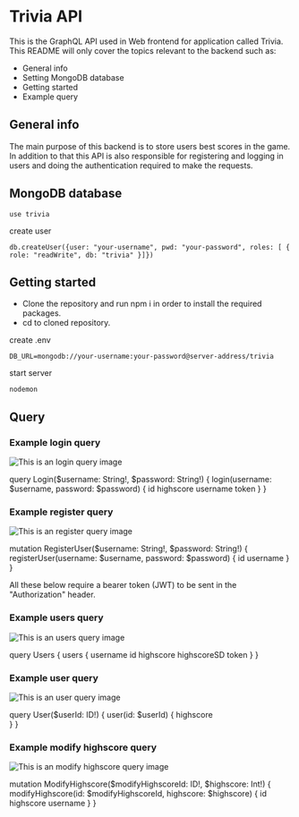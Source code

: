 # Trivia API

This is the GraphQL API used in Web frontend for application called Trivia.
This README will only cover the topics relevant to the backend such as:

* General info
* Setting MongoDB database
* Getting started
* Example query

## General info

The main purpose of this backend is to store users best scores in the game. 
In addition to that this API is also responsible for registering and logging in users and doing the authentication required to make the requests.

## MongoDB database

```
use trivia
```

create user
```
db.createUser({user: "your-username", pwd: "your-password", roles: [ { role: "readWrite", db: "trivia" }]})
```

## Getting started

* Clone the repository and run npm i in order to install the required packages.
* cd to cloned repository.

create .env
```
DB_URL=mongodb://your-username:your-password@server-address/trivia
```

start server

```
nodemon
```

## Query

### Example login query
![This is an login query image](https://users.metropolia.fi/~teemutr/queryimg/login.png)

query Login($username: String!, $password: String!) {
  login(username: $username, password: $password) {
    id
    highscore
    username
    token
  }
}

### Example register query
![This is an register query image](https://users.metropolia.fi/~teemutr/queryimg/register.png)

mutation RegisterUser($username: String!, $password: String!) {
  registerUser(username: $username, password: $password) {
    id
    username
  }
}

All these below require a bearer token (JWT) to be sent in the "Authorization" header.

### Example users query
![This is an users query image](https://users.metropolia.fi/~teemutr/queryimg/users.png)

query Users {
  users {
    username
    id
    highscore
    highscoreSD
    token
  }
}

### Example user query
![This is an user query image](https://users.metropolia.fi/~teemutr/queryimg/user.png)

query User($userId: ID!) {
  user(id: $userId) {
  highscore  
  }
}

### Example modify highscore query
![This is an modify highscore query image](https://users.metropolia.fi/~teemutr/queryimg/modifyhs.png)

mutation ModifyHighscore($modifyHighscoreId: ID!, $highscore: Int!) {
  modifyHighscore(id: $modifyHighscoreId, highscore: $highscore) {
    id
    highscore
    username
  }
}

